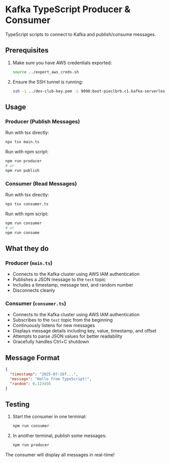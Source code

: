 # Kafka TypeScript Producer & Consumer

TypeScript scripts to connect to Kafka and publish/consume messages.

## Prerequisites

1. Make sure you have AWS credentials exported:

   ```bash
   source ../export_aws_creds.sh
   ```

2. Ensure the SSH tunnel is running:
   ```bash
   ssh -i ../dev-club-key.pem -L 9098:boot-pieclbrb.c1.kafka-serverless.us-east-2.amazonaws.com:9098 -N ec2-user@ec2-18-226-163-91.us-east-2.compute.amazonaws.com
   ```

## Usage

### Producer (Publish Messages)

Run with tsx directly:

```bash
npx tsx main.ts
```

Run with npm script:

```bash
npm run producer
# or
npm run publish
```

### Consumer (Read Messages)

Run with tsx directly:

```bash
npx tsx consumer.ts
```

Run with npm script:

```bash
npm run consumer
# or
npm run consume
```

## What they do

### Producer (`main.ts`)

- Connects to the Kafka cluster using AWS IAM authentication
- Publishes a JSON message to the `test` topic
- Includes a timestamp, message text, and random number
- Disconnects cleanly

### Consumer (`consumer.ts`)

- Connects to the Kafka cluster using AWS IAM authentication
- Subscribes to the `test` topic from the beginning
- Continuously listens for new messages
- Displays message details including key, value, timestamp, and offset
- Attempts to parse JSON values for better readability
- Gracefully handles Ctrl+C shutdown

## Message Format

```json
{
  "timestamp": "2025-07-16T...",
  "message": "Hello from TypeScript!",
  "random": 0.123456
}
```

## Testing

1. Start the consumer in one terminal:

   ```bash
   npm run consumer
   ```

2. In another terminal, publish some messages:
   ```bash
   npm run producer
   ```

The consumer will display all messages in real-time!
